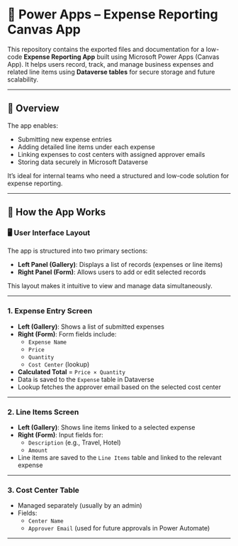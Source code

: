 # 💼 Power Apps – Expense Reporting Canvas App

This repository contains the exported files and documentation for a low-code **Expense Reporting App** built using Microsoft Power Apps (Canvas App). It helps users record, track, and manage business expenses and related line items using **Dataverse tables** for secure storage and future scalability.

---

## 🚀 Overview

The app enables:
- Submitting new expense entries
- Adding detailed line items under each expense
- Linking expenses to cost centers with assigned approver emails
- Storing data securely in Microsoft Dataverse

It’s ideal for internal teams who need a structured and low-code solution for expense reporting.

---

## 🧭 How the App Works

### 🖥️ User Interface Layout
The app is structured into two primary sections:
- **Left Panel (Gallery)**: Displays a list of records (expenses or line items)
- **Right Panel (Form)**: Allows users to add or edit selected records

This layout makes it intuitive to view and manage data simultaneously.

---

### 1. **Expense Entry Screen**
- **Left (Gallery)**: Shows a list of submitted expenses
- **Right (Form)**: Form fields include:
  - `Expense Name`
  - `Price`
  - `Quantity`
  - `Cost Center` (lookup)
- **Calculated Total** = `Price × Quantity`
- Data is saved to the `Expense` table in Dataverse
- Lookup fetches the approver email based on the selected cost center

---

### 2. **Line Items Screen**
- **Left (Gallery)**: Shows line items linked to a selected expense
- **Right (Form)**: Input fields for:
  - `Description` (e.g., Travel, Hotel)
  - `Amount`
- Line items are saved to the `Line Items` table and linked to the relevant expense

---

### 3. **Cost Center Table**
- Managed separately (usually by an admin)
- Fields:
  - `Center Name`
  - `Approver Email` (used for future approvals in Power Automate)

---

